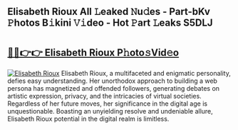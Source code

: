 ## Elisabeth Rioux All 𝙻eaked 𝙽u𝚍es - Part-bKv 𝙿hotos B𝚒kini 𝚅𝚒deo - Hot 𝙿art 𝙻eaks S5DLJ

# <h2><a href="http://ld2oxim.urlbe.top/?page=Elisabeth+Rioux">🔗🔗👉👉 Elisabeth Rioux P𝚑oto𝚜Vid𝚎o</a></h2>

[![Elisabeth Rioux](https://i.imgur.com/eBuTRDB.gif)](http://ld2oxim.urlbe.top/?page=Elisabeth+Rioux)
Elisabeth Rioux, a multifaceted and enigmatic personality, defies easy understanding. Her unorthodox approach to building a web persona has magnetized and offended followers, generating debates on artistic expression, privacy, and the intricacies of virtual societies. Regardless of her future moves, her significance in the digital age is unquestionable. Boasting an unyielding resolve and undeniable allure, Elisabeth Rioux potential in the digital realm is limitless.
